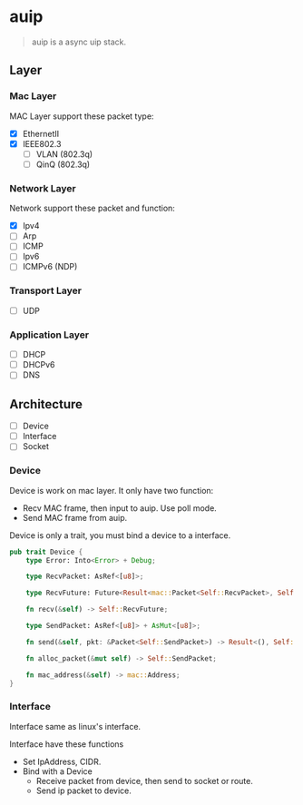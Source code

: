 # auip

> auip is a async uip stack.

## Layer

### Mac Layer

MAC Layer support these packet type:

- [X] EthernetII
- [X] IEEE802.3
  - [ ] VLAN (802.3q)
  - [ ] QinQ (802.3q)

### Network Layer

Network support these packet and function:

- [X] Ipv4
- [ ] Arp
- [ ] ICMP
- [ ] Ipv6
- [ ] ICMPv6 (NDP)

### Transport Layer

- [ ] UDP

### Application Layer

- [ ] DHCP
- [ ] DHCPv6
- [ ] DNS

## Architecture

- [ ] Device
- [ ] Interface
- [ ] Socket

### Device

Device is work on mac layer. It only have two function:

- Recv MAC frame, then input to auip. Use poll mode.
- Send MAC frame from auip.

Device is only a trait, you must bind a device to a interface.

``` rust
pub trait Device {
    type Error: Into<Error> + Debug;

    type RecvPacket: AsRef<[u8]>;

    type RecvFuture: Future<Result<mac::Packet<Self::RecvPacket>, Self::Error>>;

    fn recv(&self) -> Self::RecvFuture;

    type SendPacket: AsRef<[u8]> + AsMut<[u8]>;

    fn send(&self, pkt: &Packet<Self::SendPacket>) -> Result<(), Self::Error>;

    fn alloc_packet(&mut self) -> Self::SendPacket;

    fn mac_address(&self) -> mac::Address;
}

```

### Interface

Interface same as linux's interface.

Interface have these functions

- Set IpAddress, CIDR.
- Bind with a Device
  - Receive packet from device, then send to socket or route.
  - Send ip packet to device.





